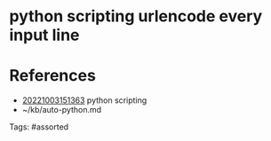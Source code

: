 # python scripting urlencode every input line

# References
- [20221003151363](/zet/20221003151363/README.md) python scripting
- ~/kb/auto-python.md

Tags:
    #assorted
